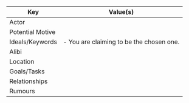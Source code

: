 | Key              | Value(s)                                 |
| ---------------- | ---------------------------------------- |
| Actor            |                                          |
| Potential Motive |                                          |
| Ideals/Keywords  | - You are claiming to be the chosen one. |
| Alibi            |                                          |
| Location         |                                          |
| Goals/Tasks      |                                          |
| Relationships    |                                          |
| Rumours          |                                          |
